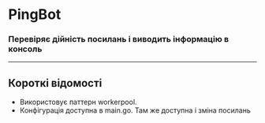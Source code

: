 # PingBot
### Перевіряє дійність посилань і виводить інформацію в консоль
-------------
## Короткі відомості
- Використовує паттерн workerpool.
- Конфігурація доступна в main.go. Там же доступна і зміна посилань
